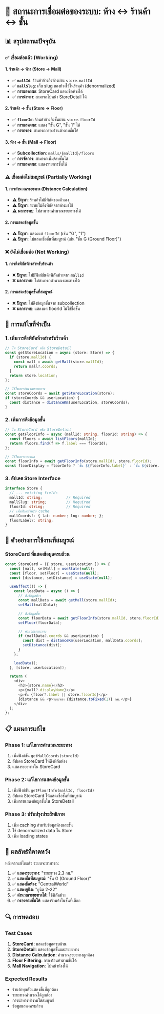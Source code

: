 # 🔗 สถานะการเชื่อมต่อของระบบ: ห้าง ↔ ร้านค้า ↔ ชั้น

## 📊 **สรุปสถานะปัจจุบัน**

### ✅ **เชื่อมต่อแล้ว (Working)**

#### 1. **ร้านค้า → ห้าง (Store → Mall)**
- ✅ **`mallId`**: ร้านค้าอ้างอิงห้างผ่าน `store.mallId`
- ✅ **`mallSlug`**: เก็บ slug ของห้างไว้ในร้านค้า (denormalized)
- ✅ **การแสดงผล**: StoreCard แสดงชื่อห้างได้
- ✅ **การนำทาง**: สามารถไปหน้า StoreDetail ได้

#### 2. **ร้านค้า → ชั้น (Store → Floor)**
- ✅ **`floorId`**: ร้านค้าอ้างอิงชั้นผ่าน `store.floorId`
- ✅ **การแสดงผล**: แสดง "ชั้น G", "ชั้น 1" ได้
- ✅ **การกรอง**: สามารถกรองร้านค้าตามชั้นได้

#### 3. **ห้าง → ชั้น (Mall → Floor)**
- ✅ **Subcollection**: `malls/{mallId}/floors`
- ✅ **การจัดการ**: สามารถเพิ่ม/ลบชั้นได้
- ✅ **การแสดงผล**: แสดงรายการชั้นได้

### ⚠️ **เชื่อมต่อไม่สมบูรณ์ (Partially Working)**

#### 1. **การคำนวณระยะทาง (Distance Calculation)**
- ⚠️ **ปัญหา**: ร้านค้าไม่มีพิกัดของตัวเอง
- ⚠️ **ปัญหา**: ระบบไม่ดึงพิกัดจากห้างมาใช้
- ⚠️ **ผลกระทบ**: ไม่สามารถคำนวณระยะทางได้

#### 2. **การแสดงข้อมูลชั้น**
- ⚠️ **ปัญหา**: แสดงแค่ `floorId` (เช่น "G", "1")
- ⚠️ **ปัญหา**: ไม่แสดงชื่อชั้นที่สมบูรณ์ (เช่น "ชั้น G (Ground Floor)")

### ❌ **ยังไม่เชื่อมต่อ (Not Working)**

#### 1. **การดึงพิกัดห้างสำหรับร้านค้า**
- ❌ **ปัญหา**: ไม่มีฟังก์ชันดึงพิกัดห้างจาก `mallId`
- ❌ **ผลกระทบ**: ไม่สามารถคำนวณระยะทางได้

#### 2. **การแสดงข้อมูลชั้นที่สมบูรณ์**
- ❌ **ปัญหา**: ไม่ดึงข้อมูลชั้นจาก subcollection
- ❌ **ผลกระทบ**: แสดงแค่ floorId ไม่ใช่ชื่อชั้น

## 🔧 **การแก้ไขที่จำเป็น**

### 1. **เพิ่มการดึงพิกัดห้างสำหรับร้านค้า**

```typescript
// ใน StoreCard หรือ StoreDetail
const getStoreLocation = async (store: Store) => {
  if (store.mallId) {
    const mall = await getMall(store.mallId);
    return mall?.coords;
  }
  return store.location;
};

// ใช้ในการคำนวณระยะทาง
const storeCoords = await getStoreLocation(store);
if (storeCoords && userLocation) {
  const distance = distanceKm(userLocation, storeCoords);
}
```

### 2. **เพิ่มการดึงข้อมูลชั้น**

```typescript
// ใน StoreCard หรือ StoreDetail
const getFloorInfo = async (mallId: string, floorId: string) => {
  const floors = await listFloors(mallId);
  return floors.find(f => f.label === floorId);
};

// ใช้ในการแสดงผล
const floorInfo = await getFloorInfo(store.mallId!, store.floorId);
const floorDisplay = floorInfo ? `ชั้น ${floorInfo.label}` : `ชั้น ${store.floorId}`;
```

### 3. **อัปเดต Store Interface**

```typescript
interface Store {
  // ... existing fields
  mallId: string;           // Required
  mallSlug: string;         // Required
  floorId: string;          // Required
  // เพิ่มฟิลด์สำหรับ cache
  mallCoords?: { lat: number; lng: number; };
  floorLabel?: string;
}
```

## 🎯 **ตัวอย่างการใช้งานที่สมบูรณ์**

### **StoreCard ที่แสดงข้อมูลครบถ้วน**

```typescript
const StoreCard = ({ store, userLocation }) => {
  const [mall, setMall] = useState(null);
  const [floor, setFloor] = useState(null);
  const [distance, setDistance] = useState(null);

  useEffect(() => {
    const loadData = async () => {
      // ดึงข้อมูลห้าง
      const mallData = await getMall(store.mallId);
      setMall(mallData);

      // ดึงข้อมูลชั้น
      const floorData = await getFloorInfo(store.mallId, store.floorId);
      setFloor(floorData);

      // คำนวณระยะทาง
      if (mallData?.coords && userLocation) {
        const dist = distanceKm(userLocation, mallData.coords);
        setDistance(dist);
      }
    };

    loadData();
  }, [store, userLocation]);

  return (
    <div>
      <h3>{store.name}</h3>
      <p>{mall?.displayName}</p>
      <p>ชั้น {floor?.label || store.floorId}</p>
      {distance && <p>ระยะทาง {distance.toFixed(1)} กม.</p>}
    </div>
  );
};
```

## 📋 **แผนการแก้ไข**

### **Phase 1: แก้ไขการคำนวณระยะทาง**
1. เพิ่มฟังก์ชัน `getMallCoords(storeId)`
2. อัปเดต StoreCard ให้ดึงพิกัดห้าง
3. แสดงระยะทางใน StoreCard

### **Phase 2: แก้ไขการแสดงข้อมูลชั้น**
1. เพิ่มฟังก์ชัน `getFloorInfo(mallId, floorId)`
2. อัปเดต StoreCard ให้แสดงชื่อชั้นที่สมบูรณ์
3. เพิ่มการแสดงข้อมูลชั้นใน StoreDetail

### **Phase 3: ปรับปรุงประสิทธิภาพ**
1. เพิ่ม caching สำหรับข้อมูลห้างและชั้น
2. ใช้ denormalized data ใน Store
3. เพิ่ม loading states

## 🎉 **ผลลัพธ์ที่คาดหวัง**

หลังจากแก้ไขแล้ว ระบบจะสามารถ:

1. ✅ **แสดงระยะทาง**: "ระยะทาง 2.3 กม."
2. ✅ **แสดงชั้นที่สมบูรณ์**: "ชั้น G (Ground Floor)"
3. ✅ **แสดงชื่อห้าง**: "CentralWorld"
4. ✅ **แสดงยูนิต**: "ยูนิต 2-22"
5. ✅ **คำนวณระยะทางได้**: ใช้พิกัดห้าง
6. ✅ **กรองตามชั้นได้**: แสดงร้านค้าในชั้นที่เลือก

## 🔍 **การทดสอบ**

### **Test Cases**
1. **StoreCard**: แสดงข้อมูลครบถ้วน
2. **StoreDetail**: แสดงข้อมูลชั้นและระยะทาง
3. **Distance Calculation**: คำนวณระยะทางถูกต้อง
4. **Floor Filtering**: กรองร้านค้าตามชั้นได้
5. **Mall Navigation**: ไปหน้าห้างได้

### **Expected Results**
- ร้านค้าทุกตัวแสดงชั้นที่ถูกต้อง
- ระยะทางคำนวณได้ถูกต้อง
- การนำทางทำงานได้สมบูรณ์
- ข้อมูลแสดงครบถ้วน
